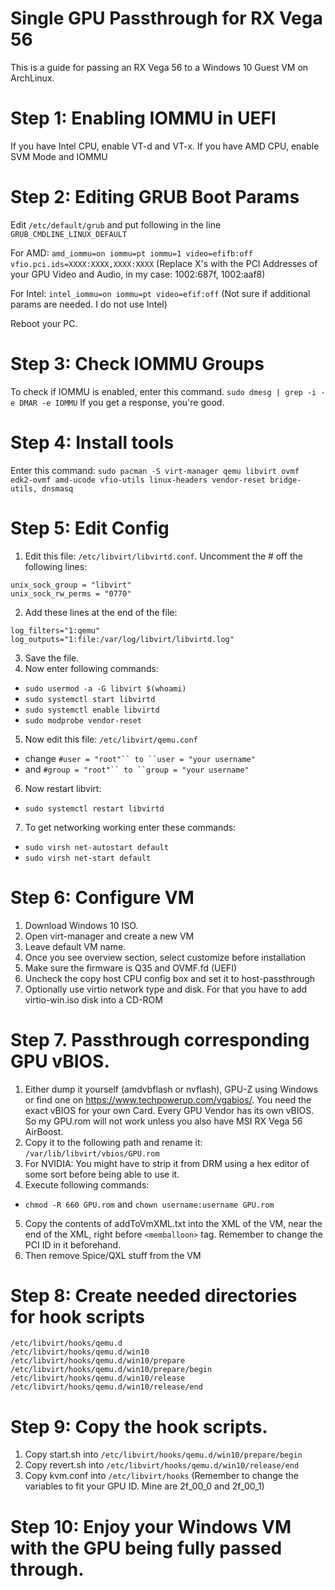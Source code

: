 # Single GPU Passthrough for RX Vega 56
This is a guide for passing an RX Vega 56 to a Windows 10 Guest VM on ArchLinux.

# Step 1: Enabling IOMMU in UEFI
If you have Intel CPU, enable VT-d and VT-x.
If you have AMD CPU, enable SVM Mode and IOMMU

# Step 2: Editing GRUB Boot Params
Edit `/etc/default/grub` and put following in the line `GRUB_CMDLINE_LINUX_DEFAULT`

For AMD:
``amd_iommu=on iommu=pt iommu=1 video=efifb:off vfio.pci.ids=XXXX:XXXX,XXXX:XXXX`` 
(Replace X's with the PCI Addresses of your GPU Video and Audio, in my case: 1002:687f, 1002:aaf8)

For Intel:
`intel_iommu=on iommu=pt video=efif:off` (Not sure if additional params are needed. I do not use Intel)

Reboot your PC.

# Step 3: Check IOMMU Groups
To check if IOMMU is enabled, enter this command.
``sudo dmesg | grep -i -e DMAR -e IOMMU``
If you get a response, you're good.

# Step 4: Install tools
Enter this command:
``sudo pacman -S virt-manager qemu libvirt ovmf edk2-ovmf amd-ucode vfio-utils linux-headers vendor-reset bridge-utils, dnsmasq``

# Step 5: Edit Config
1. Edit this file: `/etc/libvirt/libvirtd.conf`. Uncomment the # off the following lines:
```
unix_sock_group = "libvirt"
unix_sock_rw_perms = "0770"
```
2. Add these lines at the end of the file:
```
log_filters="1:qemu"
log_outputs="1:file:/var/log/libvirt/libvirtd.log"
```
3. Save the file. 
4. Now enter following commands:
  - ``sudo usermod -a -G libvirt $(whoami)``
  - ``sudo systemctl start libvirtd``
  - ``sudo systemctl enable libvirtd``
  - ``sudo modprobe vendor-reset``
5. Now edit this file: `/etc/libvirt/qemu.conf`
  - change `#user = "root"`` to ``user = "your username"`
  - and `#group = "root"`` to ``group = "your username"`
6. Now restart libvirt:
  - ``sudo systemctl restart libvirtd``
7. To get networking working enter these commands:
  - ``sudo virsh net-autostart default``
  - ``sudo virsh net-start default``

# Step 6: Configure VM
1. Download Windows 10 ISO.
2. Open virt-manager and create a new VM
3. Leave default VM name.
4. Once you see overview section, select customize before installation
5. Make sure the firmware is Q35 and OVMF.fd (UEFI)
6. Uncheck the copy host CPU config box and set it to host-passthrough
7. Optionally use virtio network type and disk. For that you have to add virtio-win.iso disk into a CD-ROM

# Step 7. Passthrough corresponding GPU vBIOS.
1. Either dump it yourself (amdvbflash or nvflash), GPU-Z using Windows or find one on https://www.techpowerup.com/vgabios/. You need the exact vBIOS for your own Card. Every GPU Vendor has its own vBIOS. So my GPU.rom will not work unless you also have MSI RX Vega 56 AirBoost. 
2. Copy it to the following path and rename it: `/var/lib/libvirt/vbios/GPU.rom`
3. For NVIDIA: You might have to strip it from DRM using a hex editor of some sort before being able to use it.
4. Execute following commands:
  - `chmod -R 660 GPU.rom` and `chown username:username GPU.rom`
5. Copy the contents of addToVmXML.txt into the XML of the VM, near the end of the XML, right before `<memballoon>` tag. Remember to change the PCI ID in it beforehand.
6. Then remove Spice/QXL stuff from the VM

# Step 8: Create needed directories for hook scripts
```
/etc/libvirt/hooks/qemu.d
/etc/libvirt/hooks/qemu.d/win10
/etc/libvirt/hooks/qemu.d/win10/prepare
/etc/libvirt/hooks/qemu.d/win10/prepare/begin
/etc/libvirt/hooks/qemu.d/win10/release
/etc/libvirt/hooks/qemu.d/win10/release/end
```

# Step 9: Copy the hook scripts.
1. Copy start.sh into `/etc/libvirt/hooks/qemu.d/win10/prepare/begin`
2. Copy revert.sh into `/etc/libvirt/hooks/qemu.d/win10/release/end`
3. Copy kvm.conf into `/etc/libvirt/hooks` (Remember to change the variables to fit your GPU ID. Mine are 2f_00_0 and 2f_00_1)

# Step 10: Enjoy your Windows VM with the GPU being fully passed through.
